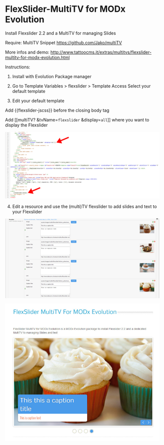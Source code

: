 FlexSlider-MultiTV for MODx Evolution
==================
Install Flexslider 2.2 and a MultiTV for managing Slides

Require: MultiTV Snippet https://github.com/Jako/multiTV

More infos and demo: http://www.tattoocms.it/extras/multitvs/flexslider-multitv-for-modx-evolution.html

Instructions:

1) Install with Evolution Package manager 

2) Go to Template Variables > flexslider > Template Access
Select your default template

3) Edit your default template

Add {{flexslider-jscss}} before the closing body tag

Add [[multiTV? &tvName=`flexslider` &display=`all`]] where you want to display the Flexslider

![flexslider edit template](https://raw.githubusercontent.com/Nicola1971/FlexSlider-MultiTV/master/flextv-edit-template.jpg)


4) Edit a resource and use the (multi)TV flexslider to add slides and text to your Flexslider

![flexslider multitv](https://raw.githubusercontent.com/Nicola1971/FlexSlider-MultiTV/master/flextv-multitv.jpg)


![frontend](https://raw.githubusercontent.com/Nicola1971/FlexSlider-MultiTV/master/flextv-flexslider.jpg)
